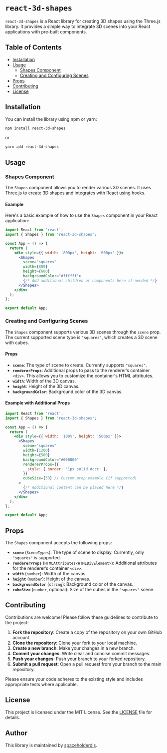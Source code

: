 # `react-3d-shapes`

`react-3d-shapes` is a React library for creating 3D shapes using the Three.js library. It provides a simple way to integrate 3D scenes into your React applications with pre-built components.

## Table of Contents

- [Installation](#installation)
- [Usage](#usage)
  - [Shapes Component](#shapes-component)
  - [Creating and Configuring Scenes](#creating-and-configuring-scenes)
- [Props](#props)
- [Contributing](#contributing)
- [License](#license)

## Installation

You can install the library using npm or yarn:

```sh
npm install react-3d-shapes
```

or

```sh
yarn add react-3d-shapes
```

## Usage

### Shapes Component

The `Shapes` component allows you to render various 3D scenes. It uses Three.js to create 3D shapes and integrates with React using hooks.

#### Example

Here's a basic example of how to use the `Shapes` component in your React application:

```jsx
import React from 'react';
import { Shapes } from 'react-3d-shapes';

const App = () => {
  return (
    <div style={{ width: '800px', height: '600px' }}>
      <Shapes
        scene="squares"
        width={800}
        height={600}
        backgroundColor="#ffffff">
        {/* Add additional children or components here if needed */}
      </Shapes>
    </div>
  );
};

export default App;
```

### Creating and Configuring Scenes

The `Shapes` component supports various 3D scenes through the `scene` prop. The current supported scene type is `"squares"`, which creates a 3D scene with cubes.

#### Props

- **`scene`**: The type of scene to create. Currently supports `"squares"`.
- **`rendererProps`**: Additional props to pass to the renderer’s container `<div>`. This allows you to customize the container's HTML attributes.
- **`width`**: Width of the 3D canvas.
- **`height`**: Height of the 3D canvas.
- **`backgroundColor`**: Background color of the 3D canvas.

#### Example with Additional Props

```jsx
import React from 'react';
import { Shapes } from 'react-3d-shapes';

const App = () => {
  return (
    <div style={{ width: '100%', height: '500px' }}>
      <Shapes
        scene="squares"
        width={1200}
        height={500}
        backgroundColor="#000000"
        rendererProps={{
          style: { border: '1px solid #ccc' },
        }}
        cubeSize={50} // Custom prop example (if supported)
      >
        {/* Additional content can be placed here */}
      </Shapes>
    </div>
  );
};

export default App;
```

## Props

The `Shapes` component accepts the following props:

- **`scene`** (`SceneTypes`): The type of scene to display. Currently, only `"squares"` is supported.
- **`rendererProps`** (`HTMLAttributes<HTMLDivElement>`): Additional attributes for the renderer’s container `<div>`.
- **`width`** (`number`): Width of the canvas.
- **`height`** (`number`): Height of the canvas.
- **`backgroundColor`** (`string`): Background color of the canvas.
- **`cubeSize`** (`number`, optional): Size of the cubes in the `"squares"` scene.

## Contributing

Contributions are welcome! Please follow these guidelines to contribute to the project:

1. **Fork the repository**: Create a copy of the repository on your own GitHub account.
2. **Clone the repository**: Clone your fork to your local machine.
3. **Create a new branch**: Make your changes in a new branch.
4. **Commit your changes**: Write clear and concise commit messages.
5. **Push your changes**: Push your branch to your forked repository.
6. **Submit a pull request**: Open a pull request from your branch to the main repository.

Please ensure your code adheres to the existing style and includes appropriate tests where applicable.

## License

This project is licensed under the MIT License. See the [LICENSE](LICENSE) file for details.

## Author

This library is maintained by [spaceholderdjs](https://github.com/spaceholderdjs).
